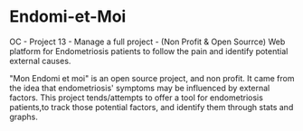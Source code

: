 <!--
*** Markdown
*** coding: utf-8
*** Author: Nicolas Flandrois
*** Date:   Tue 02 June 2020 15:03:07
*** Last Modified time: Thu 18 June 2020 09:42:50 
 -->

<!--
Project Description:
"Mon Endomi et moi" is an open source project, and non profit.
It came from the idea that endometriosis' symptoms may be influenced by
external factors. This project tends/attempts to offer a tool for
endometriosis patients,to track those potential factors, and identify them
through stats and graphs.
-->

# Endomi-et-Moi
OC - Project 13 - Manage a full project - (Non Profit &amp; Open Sourrce) Web platform for Endometriosis patients to follow the pain and identify potential external causes.


"Mon Endomi et moi" is an open source project, and non profit.
It came from the idea that endometriosis' symptoms may be influenced by
external factors. This project tends/attempts to offer a tool for
endometriosis patients,to track those potential factors, and identify them
through stats and graphs.
